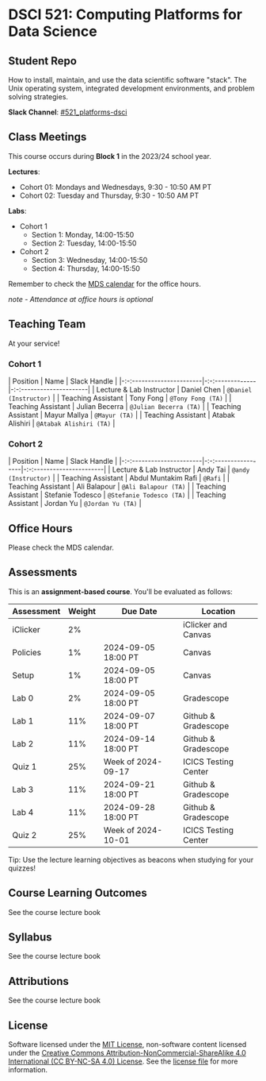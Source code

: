 # DSCI 521: Computing Platforms for Data Science
## Student Repo

How to install, maintain, and use the data scientific software "stack".
The Unix operating system, integrated development environments, and problem solving strategies.

__Slack Channel__: [#521_platforms-dsci](https://ubc-mds.slack.com/app_redirect?channel=521_platforms-dsci)

## Class Meetings

This course occurs during __Block 1__ in the 2023/24 school year.

__Lectures__:

- Cohort 01: Mondays and Wednesdays, 9:30 - 10:50 AM PT
- Cohort 02: Tuesday and Thursday, 9:30 - 10:50 AM PT

__Labs__:

- Cohort 1
    - Section 1: Monday, 14:00-15:50
    - Section 2: Tuesday, 14:00-15:50
- Cohort 2
    - Section 3: Wednesday, 14:00-15:50
    - Section 4: Thursday, 14:00-15:50


Remember to check the [MDS calendar](https://ubc-mds.github.io/calendar/) for the office hours.

*note - Attendance at office hours is optional*



## Teaching Team

At your service!

### Cohort 1

| Position                 | Name            | Slack Handle            |
|-:-:----------------------|-:-:-------------|-:-:---------------------|
| Lecture & Lab Instructor | Daniel Chen     | `@Daniel (Instructor)`  |
| Teaching Assistant       | Tony Fong       | `@Tony Fong (TA)`       |
| Teaching Assistant       | Julian Becerra  | `@Julian Becerra (TA)`  |
| Teaching Assistant       | Mayur Mallya    | `@Mayur (TA)`           |
| Teaching Assistant       | Atabak Alishiri | `@Atabak Alishiri (TA)` |

### Cohort 2

| Position                 | Name                | Slack Handle             |
|-:-:----------------------|-:-:-----------------|-:-:----------------------|
| Lecture & Lab Instructor | Andy Tai            | `@andy (Instructor)`     |
| Teaching Assistant       | Abdul Muntakim Rafi | `@Rafi`                  |
| Teaching Assistant       | Ali Balapour        | `@Ali Balapour (TA)`     |
| Teaching Assistant       | Stefanie Todesco    | `@Stefanie Todesco (TA)` |
| Teaching Assistant       | Jordan Yu           | `@Jordan Yu (TA)`        |

## Office Hours

Please check the MDS calendar.

## Assessments

This is an __assignment-based course__. You'll be evaluated as follows:


| Assessment | Weight | Due Date            | Location             |
|------------|--------|---------------------|----------------------|
| iClicker   | 2%     |                     | iClicker and Canvas  |
| Policies   | 1%     | 2024-09-05 18:00 PT | Canvas               |
| Setup      | 1%     | 2024-09-05 18:00 PT | Canvas               |
| Lab 0      | 2%     | 2024-09-05 18:00 PT | Gradescope           |
| Lab 1      | 11%    | 2024-09-07 18:00 PT | Github & Gradescope  |
| Lab 2      | 11%    | 2024-09-14 18:00 PT | Github & Gradescope  |
| Quiz 1     | 25%    | Week of 2024-09-17  | ICICS Testing Center |
| Lab 3      | 11%    | 2024-09-21 18:00 PT | Github & Gradescope  |
| Lab 4      | 11%    | 2024-09-28 18:00 PT | Github & Gradescope  |
| Quiz 2     | 25%    | Week of 2024-10-01  | ICICS Testing Center |


Tip: Use the lecture learning objectives as beacons when studying for your quizzes!

## Course Learning Outcomes

See the course lecture book

## Syllabus

See the course lecture book

## Attributions

See the course lecture book

## License

Software licensed under the
[MIT License](https://spdx.org/licenses/MIT.html),
non-software content licensed under the
[Creative Commons Attribution-NonCommercial-ShareAlike 4.0 International (CC BY-NC-SA 4.0) License](https://creativecommons.org/licenses/by-nc-sa/4.0/).
See the [license file](LICENSE.md) for more information.
